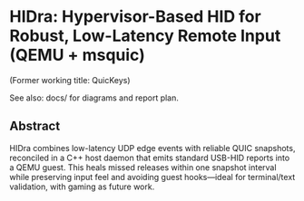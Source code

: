 # HIDra: Hypervisor-Based HID for Robust, Low-Latency Remote Input (QEMU + msquic)

(Former working title: QuicKeys)

See also: docs/ for diagrams and report plan.

## Abstract
HIDra combines low-latency UDP edge events with reliable QUIC snapshots, reconciled in a C++ host daemon that emits standard USB-HID reports into a QEMU guest. This heals missed releases within one snapshot interval while preserving input feel and avoiding guest hooks—ideal for terminal/text validation, with gaming as future work.
